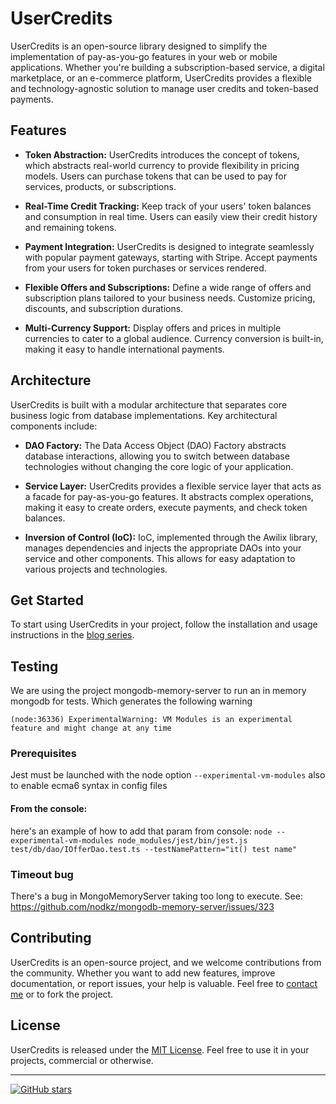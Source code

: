 # UserCredits

UserCredits is an open-source library designed to simplify the implementation of pay-as-you-go features in your web or mobile applications. Whether you're building a subscription-based service, a digital marketplace, or an e-commerce platform, UserCredits provides a flexible and technology-agnostic solution to manage user credits and token-based payments.

## Features

- **Token Abstraction:** UserCredits introduces the concept of tokens, which abstracts real-world currency to provide flexibility in pricing models. Users can purchase tokens that can be used to pay for services, products, or subscriptions.

- **Real-Time Credit Tracking:** Keep track of your users' token balances and consumption in real time. Users can easily view their credit history and remaining tokens.

- **Payment Integration:** UserCredits is designed to integrate seamlessly with popular payment gateways, starting with Stripe. Accept payments from your users for token purchases or services rendered.

- **Flexible Offers and Subscriptions:** Define a wide range of offers and subscription plans tailored to your business needs. Customize pricing, discounts, and subscription durations.

- **Multi-Currency Support:** Display offers and prices in multiple currencies to cater to a global audience. Currency conversion is built-in, making it easy to handle international payments.

## Architecture

UserCredits is built with a modular architecture that separates core business logic from database implementations. Key architectural components include:

- **DAO Factory:** The Data Access Object (DAO) Factory abstracts database interactions, allowing you to switch between database technologies without changing the core logic of your application.

- **Service Layer:** UserCredits provides a flexible service layer that acts as a facade for pay-as-you-go features. It abstracts complex operations, making it easy to create orders, execute payments, and check token balances.

- **Inversion of Control (IoC):** IoC, implemented through the Awilix library, manages dependencies and injects the appropriate DAOs into your service and other components. This allows for easy adaptation to various projects and technologies.

## Get Started

To start using UserCredits in your project, follow the installation and usage instructions in the [blog series](https://dev.to/zhamdi/architecting-pay-as-you-go-magic-usercredits-winning-formula-4ace).

## Testing
We are using the project mongodb-memory-server to run an in memory mongodb for tests. Which generates the following warning

`(node:36336) ExperimentalWarning: VM Modules is an experimental feature and might change at any time`

### Prerequisites
Jest must be launched with the node option `--experimental-vm-modules` also to enable ecma6 syntax in config files
#### From the console:
here's an example of how to add that param from console:
`node --experimental-vm-modules node_modules/jest/bin/jest.js test/db/dao/IOfferDao.test.ts --testNamePattern="it() test name"
`

### Timeout bug
There's a bug in MongoMemoryServer taking too long to execute. See:
https://github.com/nodkz/mongodb-memory-server/issues/323

## Contributing

UserCredits is an open-source project, and we welcome contributions from the community. Whether you want to add new features, improve documentation, or report issues, your help is valuable. Feel free to [contact me](https://twitter.com/zhamdi) or to fork the project.

## License

UserCredits is released under the [MIT License](#). Feel free to use it in your projects, commercial or otherwise.

---

[![GitHub stars](https://img.shields.io/github/stars/ziedHamdi/UserCredits?style=social)](https://github.com/ziedHamdi/UserCredits/stargazers)
